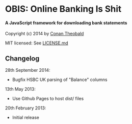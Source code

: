 OBIS: Online Banking Is Shit
==============================

#### A JavaScript framework for downloading bank statements

Copyright (c) 2014 by [Conan Theobald](mailto:me[at]conans[dot]co[dot]uk)

MIT licensed: See [LICENSE.md](LICENSE.md)

## Changelog

28th September 2014:
- Bugfix HSBC UK parsing of "Balance" columns

13th May 2013:
- Use Github Pages to host dist/ files

20th February 2013:
- Initial release
